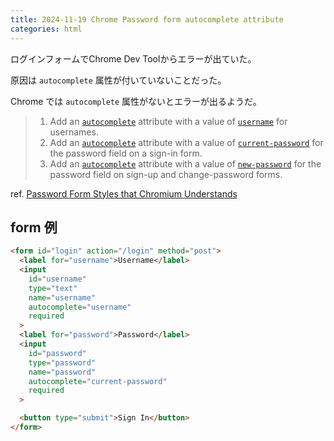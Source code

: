 ```yaml
---
title: 2024-11-19 Chrome Password form autocomplete attribute
categories: html
---
```


ログインフォームでChrome Dev Toolからエラーが出ていた。

原因は `autocomplete` 属性が付いていないことだった。

Chrome では `autocomplete` 属性がないとエラーが出るようだ。

> 1. Add an [`autocomplete`](https://html.spec.whatwg.org/multipage/form-control-infrastructure.html#attr-fe-autocomplete) attribute with a value of [`username`](https://html.spec.whatwg.org/multipage/form-control-infrastructure.html#attr-fe-autocomplete-username) for usernames.
> 3. Add an [`autocomplete`](https://html.spec.whatwg.org/multipage/forms.html#autofilling-form-controls:-the-autocomplete-attribute) attribute with a value of [`current-password`](https://html.spec.whatwg.org/multipage/form-control-infrastructure.html#attr-fe-autocomplete-current-password) for the password field on a sign-in form.
> 4. Add an [`autocomplete`](https://html.spec.whatwg.org/multipage/forms.html#autofilling-form-controls:-the-autocomplete-attribute) attribute with a value of [`new-password`](https://html.spec.whatwg.org/multipage/form-control-infrastructure.html#attr-fe-autocomplete-new-password) for the password field on sign-up and change-password forms.

ref. [Password Form Styles that Chromium Understands](https://www.chromium.org/developers/design-documents/form-styles-that-chromium-understands/)

## form 例

```html
<form id="login" action="/login" method="post">
  <label for="username">Username</label>
  <input
    id="username"
    type="text"
    name="username"
    autocomplete="username"
    required
  >
  <label for="password">Password</label>
  <input
    id="password"
    type="password"
    name="password"
    autocomplete="current-password"
    required
  >

  <button type="submit">Sign In</button>
</form>
```
